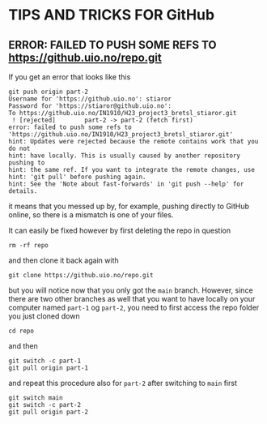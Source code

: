 # TIPS AND TRICKS FOR GitHub

## ERROR: FAILED TO PUSH SOME REFS TO https://github.uio.no/repo.git

If you get an error that looks like this
```shell
git push origin part-2
Username for 'https://github.uio.no': stiaror
Password for 'https://stiaror@github.uio.no': 
To https://github.uio.no/IN1910/H23_project3_bretsl_stiaror.git
 ! [rejected]        part-2 -> part-2 (fetch first)
error: failed to push some refs to 'https://github.uio.no/IN1910/H23_project3_bretsl_stiaror.git'
hint: Updates were rejected because the remote contains work that you do not
hint: have locally. This is usually caused by another repository pushing to
hint: the same ref. If you want to integrate the remote changes, use
hint: 'git pull' before pushing again.
hint: See the 'Note about fast-forwards' in 'git push --help' for details.
```

it means that you messed up by, for example, pushing directly to GitHub online, so there is a mismatch is one of your files.

It can easily be fixed however by first deleting the repo in question

```shell
rm -rf repo
```

and then clone it back again with

```shell
git clone https://github.uio.no/repo.git
```

but you will notice now that you only got the ```main``` branch. However, since there are two other branches as well that you want to have locally on your computer named ```part-1``` og ```part-2```, you need to first access the repo folder you just cloned down

```shell
cd repo
```

and then 

```shell
git switch -c part-1 
git pull origin part-1
```

and repeat this procedure also for ```part-2``` after switching to ```main``` first


```shell
git switch main
git switch -c part-2 
git pull origin part-2
```
